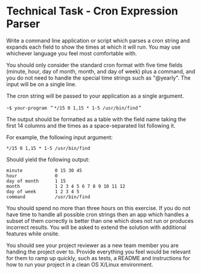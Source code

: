 # Technical Task - Cron Expression Parser

Write a command line application or script which parses a cron string and expands each field
to show the times at which it will run. You may use whichever language you feel most
comfortable with.

You should only consider the standard cron format with five time fields (minute, hour, day of
month, month, and day of week) plus a command, and you do not need to handle the special
time strings such as "@yearly". The input will be on a single line.

The cron string will be passed to your application as a single argument.

```
~$ your-program ＂*/15 0 1,15 * 1-5 /usr/bin/find＂
```

The output should be formatted as a table with the field name taking the first 14 columns and
the times as a space-separated list following it.

For example, the following input argument:

```
*/15 0 1,15 * 1-5 /usr/bin/find
```

Should yield the following output:

```
minute            0 15 30 45
hour              0
day of month      1 15
month             1 2 3 4 5 6 7 8 9 10 11 12
day of week       1 2 3 4 5
command           /usr/bin/find
```

You should spend no more than three hours on this exercise. If you do not have time to
handle all possible cron strings then an app which handles a subset of them correctly is
better than one which does not run or produces incorrect results. You will be asked to extend
the solution with additional features while onsite.

You should see your project reviewer as a new team member you are handing the project
over to. Provide everything you feel would be relevant for them to ramp up quickly, such as
tests, a README and instructions for how to run your project in a clean OS X/Linux
environment.
